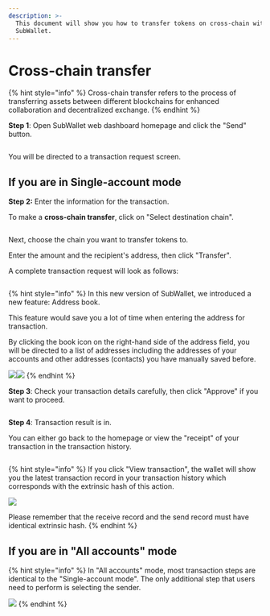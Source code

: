 ```yaml
---
description: >-
  This document will show you how to transfer tokens on cross-chain with
  SubWallet.
---
```


# Cross-chain transfer

{% hint style="info" %}
Cross-chain transfer refers to the process of transferring assets between different blockchains for enhanced collaboration and decentralized exchange.
{% endhint %}

**Step 1**: Open SubWallet web dashboard homepage and click the "Send" button.

<figure><img src="../../../.gitbook/assets/image (405).png" alt=""><figcaption></figcaption></figure>

You will be directed to a transaction request screen.

## **If you are in Single-account mode**

**Step 2:** Enter the information for the transaction.

To make a **cross-chain transfer**, click on "Select destination chain".

<figure><img src="../../../.gitbook/assets/image (407).png" alt=""><figcaption></figcaption></figure>

Next, choose the chain you want to transfer tokens to.

Enter the amount and the recipient's address, then click "Transfer".

A complete transaction request will look as follows:

<figure><img src="../../../.gitbook/assets/image (1792).png" alt=""><figcaption></figcaption></figure>

{% hint style="info" %}
In this new version of SubWallet, we introduced a new feature: Address book.&#x20;

This feature would save you a lot of time when entering the address for transaction.&#x20;

By clicking the book icon on the right-hand side of the address field, you will be directed to a list of addresses including the addresses of your accounts and other addresses (contacts) you have manually saved before.

![](<../../../.gitbook/assets/image (409).png>)![](<../../../.gitbook/assets/image (410).png>)
{% endhint %}

**Step 3**: Check your transaction details carefully, then click "Approve" if you want to proceed.&#x20;

<figure><img src="../../../.gitbook/assets/image (1793).png" alt=""><figcaption></figcaption></figure>

**Step 4**: Transaction result is in.

You can either go back to the homepage or view the "receipt" of your transaction in the transaction history.&#x20;

<figure><img src="../../../.gitbook/assets/image (412).png" alt=""><figcaption></figcaption></figure>

{% hint style="info" %}
If you click "View transaction", the wallet will show you the latest transaction record in your transaction history which corresponds with the extrinsic hash of this action.&#x20;

![](<../../../.gitbook/assets/image (413).png>)&#x20;

Please remember that the receive record and the send record must have identical extrinsic hash.
{% endhint %}

## **If you are in "All accounts" mode**

{% hint style="info" %}
In "All accounts" mode, most transaction steps are identical to the "Single-account mode". The only additional step that users need to perform is selecting the sender.

![](<../../../.gitbook/assets/image (415).png>) &#x20;
{% endhint %}
